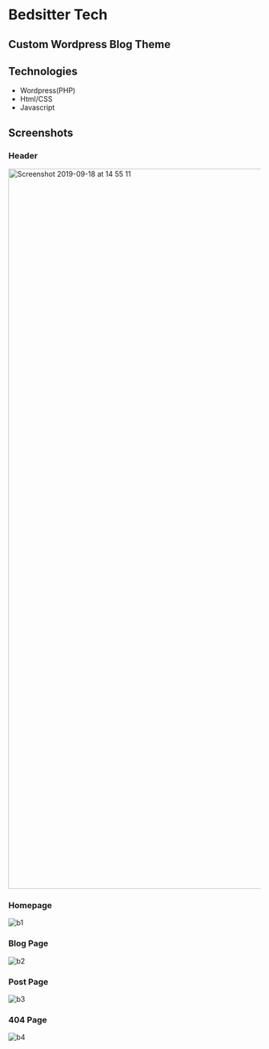 # Bedsitter Tech

## Custom Wordpress Blog Theme

## Technologies 
- Wordpress(PHP)
- Html/CSS
- Javascript

## Screenshots
### Header
<img width="1440" alt="Screenshot 2019-09-18 at 14 55 11" src="https://user-images.githubusercontent.com/18735075/65146701-1c99d700-da25-11e9-94d6-a127a514de93.png">

### Homepage
![b1](https://user-images.githubusercontent.com/18735075/65146789-5074fc80-da25-11e9-8da2-2394d22e155f.png)

### Blog Page
![b2](https://user-images.githubusercontent.com/18735075/65146853-7ac6ba00-da25-11e9-89d1-40920ebe6070.png)

### Post Page
![b3](https://user-images.githubusercontent.com/18735075/65147217-5b7c5c80-da26-11e9-8bc5-58e09bdf3c6f.png)

### 404 Page
![b4](https://user-images.githubusercontent.com/18735075/65147286-777ffe00-da26-11e9-815c-248ca1c655cf.png)
